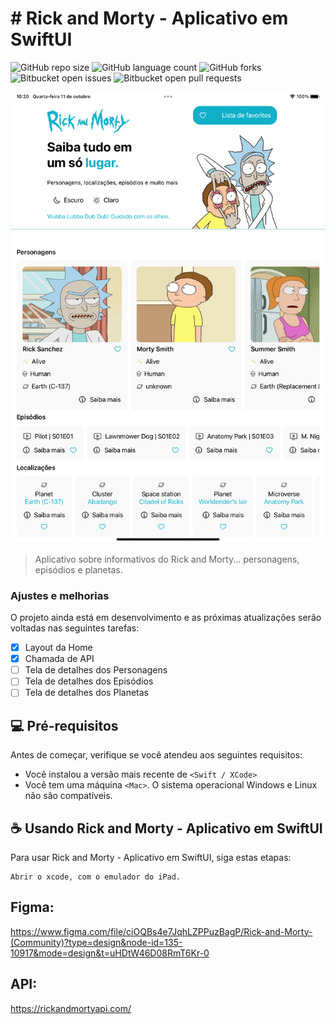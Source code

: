 # # Rick and Morty - Aplicativo em SwiftUI



![GitHub repo size](https://img.shields.io/github/repo-size/iuricode/README-template?style=for-the-badge)
![GitHub language count](https://img.shields.io/github/languages/count/iuricode/README-template?style=for-the-badge)
![GitHub forks](https://img.shields.io/github/forks/iuricode/README-template?style=for-the-badge)
![Bitbucket open issues](https://img.shields.io/bitbucket/issues/iuricode/README-template?style=for-the-badge)
![Bitbucket open pull requests](https://img.shields.io/bitbucket/pr-raw/iuricode/README-template?style=for-the-badge)

![Imagem do app](image.png)

> Aplicativo sobre informativos do Rick and Morty... personagens, episódios e planetas.

### Ajustes e melhorias

O projeto ainda está em desenvolvimento e as próximas atualizações serão voltadas nas seguintes tarefas:

- [x] Layout da Home
- [x] Chamada de API
- [ ] Tela de detalhes dos Personagens
- [ ] Tela de detalhes dos Episódios
- [ ] Tela de detalhes dos Planetas

## 💻 Pré-requisitos

Antes de começar, verifique se você atendeu aos seguintes requisitos:

* Você instalou a versão mais recente de `<Swift / XCode>`
* Você tem uma máquina `<Mac>`. O sistema operacional Windows e Linux não são compatíveis.



## ☕ Usando Rick and Morty - Aplicativo em SwiftUI

Para usar Rick and Morty - Aplicativo em SwiftUI, siga estas etapas:

```
Abrir o xcode, com o emulador do iPad.

```

## Figma:

https://www.figma.com/file/ciOQBs4e7JqhLZPPuzBagP/Rick-and-Morty-(Community)?type=design&node-id=135-10917&mode=design&t=uHDtW46D08RmT6Kr-0

## API:

https://rickandmortyapi.com/
